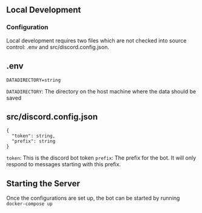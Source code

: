 ## Local Development

### Configuration
Local development requires two files which are not checked into source control: .env and src/discord.config.json.

.env
---
```
DATADIRECTORY=string
```
`DATADIRECTORY`: The directory on the host machine where the data should be saved

src/discord.config.json 
---
```
{
  "token": string,
  "prefix": string
}
```
`token`: This is the discord bot token
`prefix`: The prefix for the bot. It will only respond to messages starting with this prefix.

## Starting the Server
Once the configurations are set up, the bot can be started by running `docker-compose up`
